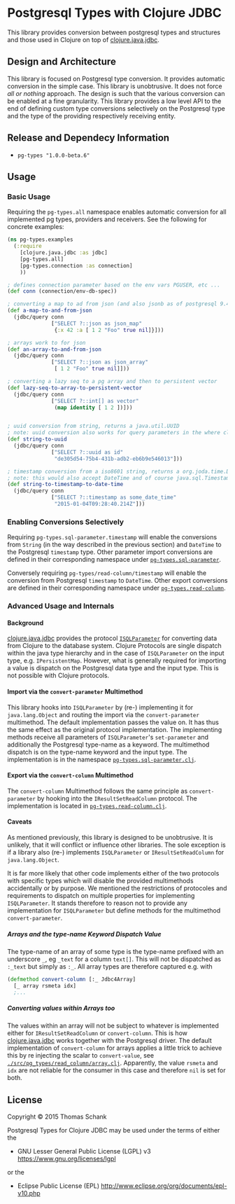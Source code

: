 # Postgresql Types with Clojure JDBC  

This library provides conversion between postgresql types and
structures and those used in Clojure on top of [clojure.java.jdbc][].

## Design and Architecture 

This library is focused on Postgresql type conversion. It provides automatic
conversion in the simple case. This library is unobtrusive. It does not force
*all or nothing* approach. The design is such that the various conversion can
be enabled at a fine granularity. This library provides a low level API to the
end of defining custom type conversions selectively on the Postgresql type and
the type of the providing respectively receiving entity. 



## Release and Dependecy Information 

*  `pg-types "1.0.0-beta.6"`

## Usage

### Basic Usage

Requiring the `pg-types.all` namespace enables automatic conversion for all
implemented pg types, providers and receivers. See the following for concrete
examples: 

```clojure
(ns pg-types.examples
  (:require 
    [clojure.java.jdbc :as jdbc]
    [pg-types.all]
    [pg-types.connection :as connection]
    ))

; defines connection parameter based on the env vars PGUSER, etc ...
(def conn (connection/env-db-spec))

; converting a map to ad from json (and also jsonb as of postgresql 9.4)
(def a-map-to-and-from-json 
  (jdbc/query conn 
              ["SELECT ?::json as json_map" 
               {:x 42 :a [ 1 2 "Foo" true nil]}]))

; arrays work to for json
(def an-array-to-and-from-json 
  (jdbc/query conn 
              ["SELECT ?::json as json_array" 
               [ 1 2 "Foo" true nil]]))

; converting a lazy seq to a pg array and then to persistent vector
(def lazy-seq-to-array-to-persistent-vector
  (jdbc/query conn 
              ["SELECT ?::int[] as vector" 
               (map identity [ 1 2 ])]))


; uuid conversion from string, returns a java.util.UUID
; note: uuid conversion also works for query parameters in the where clause
(def string-to-uuid
  (jdbc/query conn 
              ["SELECT ?::uuid as id" 
               "de305d54-75b4-431b-adb2-eb6b9e546013"]))

; timestamp conversion from a iso8601 string, returns a org.joda.time.DateTime as used with clj-time
; note: this would also accept DateTime and of course java.sql.Timestamp as input
(def string-to-timestamp-to-date-time
  (jdbc/query conn 
              ["SELECT ?::timestamp as some_date_time" 
               "2015-01-04T09:28:40.214Z"]))
```

### Enabling Conversions Selectively 

Requiring `pg-types.sql-parameter.timestamp` will enable the conversions from
`String` (in the way described in the previous section) and `DateTime` to the
Postgresql `timestamp` type. Other parameter import conversions are defined in
their corresponding namespace under [`pg-types.sql-parameter`][].

Conversely requiring `pg-types/read-column/timestamp` will enable the
conversion from Postgresql `timestamp` to `DateTime`. Other export
conversions are defined in their corresponding namespace under
[`pg-types.read-column`][].


### Advanced Usage and Internals

#### Background 

[clojure.java.jdbc][] provides the protocol [`ISQLParameter`][] for converting
data from Clojure to the database system. Clojure Protocols are single dispatch
within the java type hierarchy and in the case of `ISQLParameter` on the input
type, e.g. `IPersistentMap`. However, what is generally required for importing
a value is dispatch on the Postgresql data type and the input type.  This is
not possible with Clojure protocols.  

#### Import via the `convert-parameter` Multimethod 

This library hooks into `ISQLParameter` by (re-) implementing it for
`java.lang.Object` and routing the import via the `convert-parameter`
multimethod. The default implementation passes the value on. It has thus the
same effect as the original protocol implementation. The implementing methods
receive all parameters of `ISQLParameter`'s `set-parameter` and additionally the
Postgresql type-name as a keyword. The multimethod dispatch is on the type-name
keyword and the input type. The implementation is in the namespace
[`pg-types.sql-parameter.clj`][].



#### Export via the `convert-column` Multimethod 

The `convert-column` Multimethod follows the same principle as
`convert-parameter` by hooking into the `IResultSetReadColumn` protocol.
The implementation is located in [`pg-types.read-column.clj`][].

#### Caveats 

As mentioned previously, this library is designed to be unobtrusive. It is
unlikely, that it will conflict or influence other libraries. The sole
exception is if a library also (re-) implements `ISQLParameter` or
`IResultSetReadColumn` for `java.lang.Object`. 

It is far more likely that other code implements either of the two protocols
with specific types which will disable the provided multimethods accidentally
or by purpose. We mentioned the restrictions of protocoles and requirements to
dispatch on multiple properties for implementing `ISQLParameter`. It stands
therefore to reason not to provide any implementation for `ISQLParameter` but
define methods for the multimethod `convert-parameter`.



##### Arrays and the type-name Keyword Dispatch Value

The type-name of an array of some type is the type-name prefixed with an
underscore `_`, eg `_text` for a column `text[]`. This will not be dispatched
as `:_text` but simply as `:_`. All array types are therefore captured e.g.
with 

```clojure
(defmethod convert-column [:_ Jdbc4Array]
  [_ array rsmeta idx]
  ;...
```


##### Converting values within Arrays too

The values within an array will not be subject to whatever is
implemented either for `IResultSetReadColumn` or `convert-column`. This
is how [clojure.java.jdbc][] works together with the Postgresql driver.
The default implementation of `convert-column` for arrays applies a
little trick to achieve this by re injecting the scalar to
`convert-value`, see [`./src/pg_types/read_column/array.clj`][].
Apparently, the value `rsmeta` and `idx` are not reliable for the
consumer in this case and therefore `nil` is set for both. 

  [`./src/pg_types/read_column/array.clj`]: ./src/pg_types/read_column/array.clj




## License

Copyright © 2015 Thomas Schank


 Postgresql Types for Clojure JDBC  may be used under the terms of either the

 * GNU Lesser General Public License (LGPL) v3 
   https://www.gnu.org/licenses/lgpl

or the

 * Eclipse Public License (EPL)
   http://www.eclipse.org/org/documents/epl-v10.php


  [`ISQLParameter`]: http://clojure.github.io/java.jdbc/#clojure.java.jdbc/ISQLParameter
  [`pg-types.read-column.clj`]: ./src/pg_types/read_column.clj
  [`pg-types.read-column`]: ./src/pg_types/read_column/
  [`pg-types.sql-parameter.clj`]: ./src/pg_types/sql_parameter.clj
  [`pg-types.sql-parameter`]: ./src/pg_types/sql_parameter/
  [clojure.java.jdbc]: https://github.com/clojure/java.jdbc
